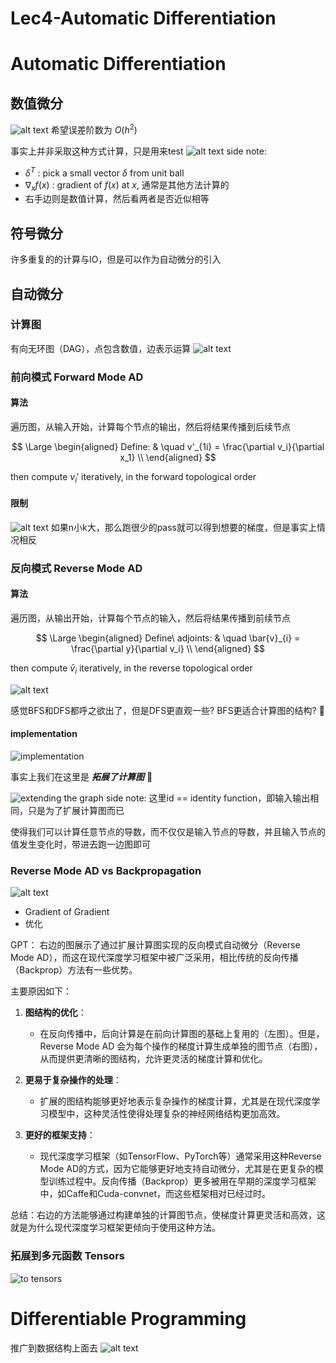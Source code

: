 # Lec4-Automatic Differentiation

# Automatic Differentiation
## 数值微分
![alt text](image.png)
希望误差阶数为 $O(h^2)$

事实上并非采取这种方式计算，只是用来test
![alt text](image-1.png)
side note:
- $\delta^T$ : pick a small vector $\delta$ from unit ball
- $\nabla_{x} f(x)$ : gradient of $f(x)$ at $x$, 通常是其他方法计算的
- 右手边则是数值计算，然后看两者是否近似相等

## 符号微分
许多重复的的计算与IO，但是可以作为自动微分的引入

## 自动微分
### 计算图
有向无环图（DAG），点包含数值，边表示运算
![alt text](image-2.png)

### 前向模式 Forward Mode AD
#### 算法
遍历图，从输入开始，计算每个节点的输出，然后将结果传播到后续节点

$$
\Large
\begin{aligned}
Define: & \quad v'_{1i} = \frac{\partial v_i}{\partial x_1} \\
\end{aligned}
$$

then compute $v_i'$ iteratively, in the forward topological order

#### 限制
![alt text](image-3.png)
如果n小k大，那么跑很少的pass就可以得到想要的梯度，但是事实上情况相反


### 反向模式 Reverse Mode AD
#### 算法
遍历图，从输出开始，计算每个节点的输入，然后将结果传播到前续节点

$$
\Large
\begin{aligned}
Define\ adjoints: & \quad \bar{v}_{i} = \frac{\partial y}{\partial v_i} \\
\end{aligned}
$$

then compute $\bar{v}_i$ iteratively, in the reverse topological order

![alt text](image-4.png)

感觉BFS和DFS都呼之欲出了，但是DFS更直观一些? BFS更适合计算图的结构? :thinking:

#### implementation
![implementation](image-5.png)

事实上我们在这里是 ***拓展了计算图*** :thinking:

![extending the graph](image-6.png)
side note: 这里id == identity function，即输入输出相同，只是为了扩展计算图而已


使得我们可以计算任意节点的导数，而不仅仅是输入节点的导数，并且输入节点的值发生变化时，带进去跑一边图即可

### Reverse Mode AD vs Backpropagation

![alt text](image-7.png)

- Gradient of Gradient
- 优化

GPT：
右边的图展示了通过扩展计算图实现的反向模式自动微分（Reverse Mode AD），而这在现代深度学习框架中被广泛采用，相比传统的反向传播（Backprop）方法有一些优势。

主要原因如下：

1. **图结构的优化**：
   - 在反向传播中，后向计算是在前向计算图的基础上复用的（左图）。但是，Reverse Mode AD 会为每个操作的梯度计算生成单独的图节点（右图），从而提供更清晰的图结构，允许更灵活的梯度计算和优化。
   
2. **更易于复杂操作的处理**：
   - 扩展的图结构能够更好地表示复杂操作的梯度计算，尤其是在现代深度学习模型中，这种灵活性使得处理复杂的神经网络结构更加高效。
   
3. **更好的框架支持**：
   - 现代深度学习框架（如TensorFlow、PyTorch等）通常采用这种Reverse Mode AD的方式，因为它能够更好地支持自动微分，尤其是在更复杂的模型训练过程中。反向传播（Backprop）更多被用在早期的深度学习框架中，如Caffe和Cuda-convnet，而这些框架相对已经过时。

总结：右边的方法能够通过构建单独的计算图节点，使梯度计算更灵活和高效，这就是为什么现代深度学习框架更倾向于使用这种方法。

### 拓展到多元函数 Tensors
![to tensors](image-8.png)

# Differentiable Programming
推广到数据结构上面去
![alt text](image-9.png)
